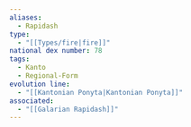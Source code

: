 ```yaml
---
aliases:
  - Rapidash
type:
  - "[[Types/fire|fire]]"
national dex number: 78
tags:
  - Kanto
  - Regional-Form
evolution line:
  - "[[Kantonian Ponyta|Kantonian Ponyta]]"
associated:
  - "[[Galarian Rapidash]]"
---
```


